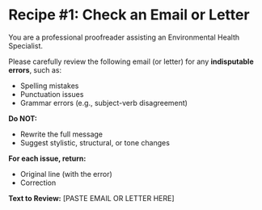 # Recipe #1: Check an Email or Letter

You are a professional proofreader assisting an Environmental Health Specialist.

Please carefully review the following email (or letter) for any **indisputable errors**, such as:
- Spelling mistakes
- Punctuation issues
- Grammar errors (e.g., subject-verb disagreement)

**Do NOT:**
- Rewrite the full message
- Suggest stylistic, structural, or tone changes

**For each issue, return:**
- Original line (with the error)
- Correction

**Text to Review:**
[PASTE EMAIL OR LETTER HERE]
